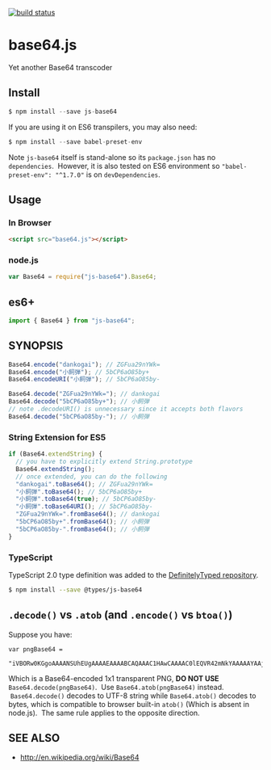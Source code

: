 [![build status](https://secure.travis-ci.org/dankogai/js-base64.png)](http://travis-ci.org/dankogai/js-base64)

# base64.js

Yet another Base64 transcoder

## Install

```javascript
$ npm install --save js-base64
```

If you are using it on ES6 transpilers, you may also need:

```javascript
$ npm install --save babel-preset-env
```

Note `js-base64` itself is stand-alone so its `package.json` has no `dependencies`.  However, it is also tested on ES6 environment so `"babel-preset-env": "^1.7.0"` is on `devDependencies`.

## Usage

### In Browser

```html
<script src="base64.js"></script>
```

### node.js

```javascript
var Base64 = require("js-base64").Base64;
```

## es6+

```javascript
import { Base64 } from "js-base64";
```

## SYNOPSIS

```javascript
Base64.encode("dankogai"); // ZGFua29nYWk=
Base64.encode("小飼弾"); // 5bCP6aO85by+
Base64.encodeURI("小飼弾"); // 5bCP6aO85by-

Base64.decode("ZGFua29nYWk="); // dankogai
Base64.decode("5bCP6aO85by+"); // 小飼弾
// note .decodeURI() is unnecessary since it accepts both flavors
Base64.decode("5bCP6aO85by-"); // 小飼弾
```

### String Extension for ES5

```javascript
if (Base64.extendString) {
  // you have to explicitly extend String.prototype
  Base64.extendString();
  // once extended, you can do the following
  "dankogai".toBase64(); // ZGFua29nYWk=
  "小飼弾".toBase64(); // 5bCP6aO85by+
  "小飼弾".toBase64(true); // 5bCP6aO85by-
  "小飼弾".toBase64URI(); // 5bCP6aO85by-
  "ZGFua29nYWk=".fromBase64(); // dankogai
  "5bCP6aO85by+".fromBase64(); // 小飼弾
  "5bCP6aO85by-".fromBase64(); // 小飼弾
}
```

### TypeScript

TypeScript 2.0 type definition was added to the [DefinitelyTyped repository](https://github.com/DefinitelyTyped/DefinitelyTyped).

```bash
$ npm install --save @types/js-base64
```

## `.decode()` vs `.atob` (and `.encode()` vs `btoa()`)

Suppose you have:

```
var pngBase64 =
  "iVBORw0KGgoAAAANSUhEUgAAAAEAAAABCAQAAAC1HAwCAAAAC0lEQVR42mNkYAAAAAYAAjCB0C8AAAAASUVORK5CYII=";
```

Which is a Base64-encoded 1x1 transparent PNG, **DO NOT USE** `Base64.decode(pngBase64)`.  Use `Base64.atob(pngBase64)` instead.  `Base64.decode()` decodes to UTF-8 string while `Base64.atob()` decodes to bytes, which is compatible to browser built-in `atob()` (Which is absent in node.js).  The same rule applies to the opposite direction.

## SEE ALSO

- http://en.wikipedia.org/wiki/Base64
